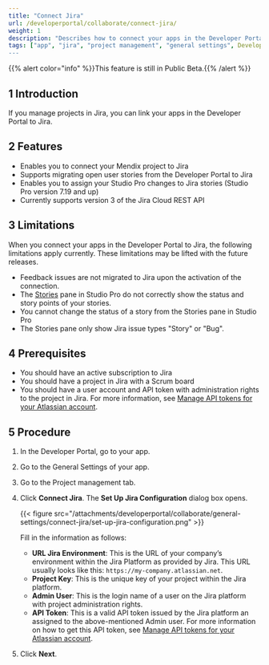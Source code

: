 ```yaml
---
title: "Connect Jira"
url: /developerportal/collaborate/connect-jira/
weight: 1
description: "Describes how to connect your apps in the Developer Portal to Jira."
tags: ["app", "jira", "project management", "general settings", Developer Portal", "Scrum Master"]
---
```


{{% alert color="info" %}}This feature is still in Public Beta.{{% /alert %}}

## 1 Introduction

If you manage projects in Jira, you can link your apps in the Developer Portal to Jira. 

## 2 Features

* Enables you to connect your Mendix project to Jira
* Supports migrating open user stories from the Developer Portal to Jira
* Enables you to assign your Studio Pro changes to Jira stories (Studio Pro version 7.19 and up)
* Currently supports version 3 of the Jira Cloud REST API

## 3 Limitations

When you connect your apps in the Developer Portal to Jira, the following limitations apply currently. These limitations may be lifted with the future releases.

- Feedback issues are not migrated to Jira upon the activation of the connection.
- The [Stories](/refguide/stories-pane/) pane in Studio Pro do not correctly show the status and story points of your stories.
- You cannot change the status of a story from the Stories pane in Studio Pro
- The Stories pane only show Jira issue types "Story" or "Bug".

## 4 Prerequisites

- You should have an active subscription to Jira
- You should have a project in Jira with a Scrum board
- You should have a user account and API token with administration rights to the project in Jira. For more information, see [Manage API tokens for your Atlassian account](https://support.atlassian.com/atlassian-account/docs/manage-api-tokens-for-your-atlassian-account/).

## 5 Procedure

1. In the Developer Portal, go to your app.

2. Go to the General Settings of your app.

3. Go to the Project management tab.

5.  Click **Connect Jira**. The **Set Up Jira Configuration** dialog box opens.

    {{< figure src="/attachments/developerportal/collaborate/general-settings/connect-jira/set-up-jira-configuration.png"   >}}
    
    Fill in the information as follows:
    
    * **URL Jira Environment**: This is the URL of your company’s environment within the Jira Platform as provided by Jira. This URL usually looks like this: `https://my-company.atlassian.net`.
    * **Project Key**: This is the unique key of your project within the Jira platform.
    * **Admin User**: This is the login name of a user on the Jira platform with project administration rights.
    * **API Token**: This is a valid API token issued by the Jira platform an assigned to the above-mentioned Admin user. For more information on how to get this API token, see [Manage API tokens for your Atlassian account](https://support.atlassian.com/atlassian-account/docs/manage-api-tokens-for-your-atlassian-account/).
    
5. Click **Next**.
